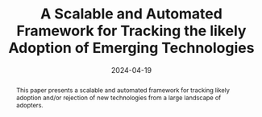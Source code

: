 ---
title: "A Scalable and Automated Framework for Tracking the likely Adoption of Emerging Technologies"
authors:
- Lowri Williams
- Eirini Anthi
- Pete Burnap

date: "2024-04-19"
doi: "https://www.mdpi.com/2078-2489/15/4/237"

# Schedule page publish date (NOT publication's date).
publishDate: ""

# Publication type.
# Legend: 0 = Uncategorized; 1 = Conference paper; 2 = Journal article;
# 3 = Preprint / Working Paper; 4 = Report; 5 = Book; 6 = Book section;
# 7 = Thesis; 8 = Patent
publication_types: ["2"]

# Publication name and optional abbreviated publication name.
publication: ''
publication_short: ""

abstract: This paper presents a scalable and automated framework for tracking likely adoption and/or rejection of new technologies from a large landscape of adopters. 

# Summary. An optional shortened abstract.
summary: 

tags:
- Emerging Technologies
- Technology Barriers
- Technology Adoption
- Aspect-Based Sentiment Analysis
- Natural Language Processing
featured: true

# links:
# - icon: arxiv
#   icon_pack: ai
#   name: arXiv:2402.01670
#   url: https://www.mdpi.com/2078-2489/15/4/237
# - icon: inspire
#   icon_pack: ai
#   name: inspire1728738
#   url: https://inspirehep.net/literature/1728738
# - icon: springer
#   icon_pack: ai
#   name: JHEP 07 (2019) 123
#   url: https://doi.org/10.1007/JHEP07(2019)123
  
---